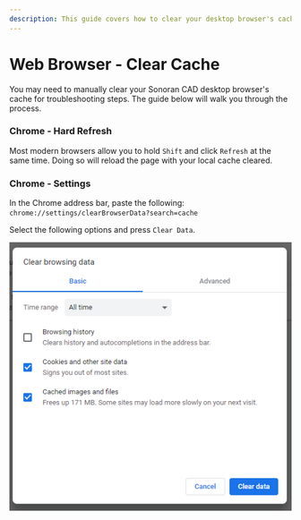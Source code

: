 ```yaml
---
description: This guide covers how to clear your desktop browser's cache.
---
```


# Web Browser - Clear Cache

You may need to manually clear your Sonoran CAD desktop browser's cache for troubleshooting steps. The guide below will walk you through the process.

### Chrome - Hard Refresh

Most modern browsers allow you to hold `Shift` and click `Refresh` at the same time. Doing so will reload the page with your local cache cleared.

### Chrome - Settings

In the Chrome address bar, paste the following:\
`chrome://settings/clearBrowserData?search=cache`

Select the following options and press `Clear Data`.

![Chrome - Clear Cache](<../.gitbook/assets/image (135).png>)
